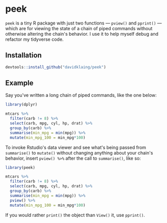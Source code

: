 # peek

`peek` is a tiny R package with just two functions — `pview()` and `pprint()` — which are for viewing the state of a chain of piped commands without otherwise altering the chain's behavior. I use it to help myself debug and refactor my tidyverse code.

## Installation

``` r
devtools::install_github("davidklaing/peek")
```

## Example

Say you've written a long chain of piped commands, like the one below:

``` r
library(dplyr)

mtcars %>% 
  filter(carb != 8) %>% 
  select(carb, mpg, cyl, hp, drat) %>% 
  group_by(carb) %>% 
  summarise(min_mpg = min(mpg)) %>%
  mutate(min_mpg_100 = min_mpg*100)
```

To invoke Rstudio's data viewer and see what's being passed from `summarise()` to `mutate()` without changing anything about your chain's behavior, insert `pview() %>%` after the call to `summarise()`, like so:

``` r
library(peek)

mtcars %>% 
  filter(carb != 8) %>% 
  select(carb, mpg, cyl, hp, drat) %>% 
  group_by(carb) %>% 
  summarise(min_mpg = min(mpg)) %>%
  pview() %>%
  mutate(min_mpg_100 = min_mpg*100)
```

If you would rather `print()` the object than `View()` it, use `pprint()`.
